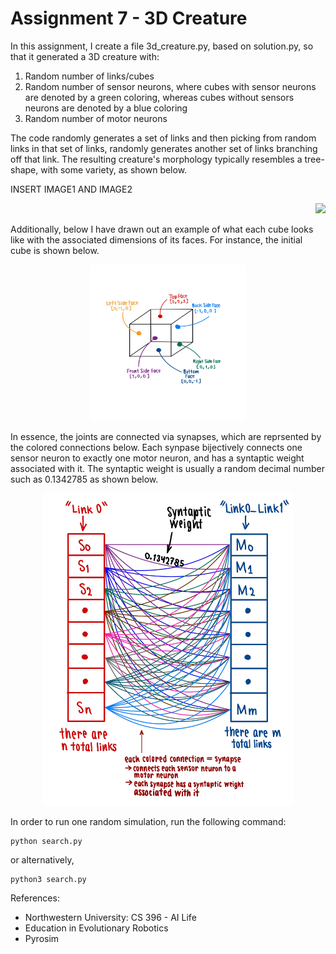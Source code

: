 # Assignment 7 - 3D Creature

In this assignment, I create a file 3d_creature.py, based on solution.py, so that it generated a 3D creature with:
1. Random number of links/cubes
2. Random number of sensor neurons, where cubes with sensor neurons are denoted by a green coloring, whereas cubes without sensors neurons are denoted by a blue coloring
3. Random number of motor neurons 

The code randomly generates a set of links and then picking from random links in that set of links, randomly generates another set of links branching off that link. The resulting creature's morphology typically resembles a tree-shape, with some variety, as shown below.

INSERT IMAGE1 AND IMAGE2

<p align="left">                                      <p align="right">
<img src="Images/3DCreature1.png>                     <img src="Images/3DCreature2.png">
</p>                                                  </p>


Additionally, below I have drawn out an example of what each cube looks like with the associated dimensions of its faces. For instance, the initial cube is shown below.

<p align="center">
<img src="Images/CubeDrawing.jpg" width=250 height=250>
</p>

In essence, the joints are connected via synapses, which are reprsented by the colored connections below. Each synpase bijectively connects one sensor neuron to exactly one motor neuron, and has a syntaptic weight associated with it. The syntaptic weight is usually a random decimal number such as 0.1342785 as shown below.

<p align="center">
<img src="Images/SynapseDrawing.jpg" width=400 height=500>
</p>

In order to run one random simulation, run the following command:
```
python search.py
```
or alternatively,
```
python3 search.py
```

References:
- Northwestern University: CS 396 - AI Life
- Education in Evolutionary Robotics
- Pyrosim
